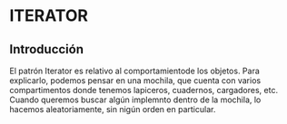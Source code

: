 # ITERATOR

## Introducción

El patrón Iterator es relativo al comportamientode los objetos. Para explicarlo, podemos pensar en una mochila, que cuenta con varios compartimentos donde tenemos lapiceros, cuadernos, cargadores, etc. 
Cuando queremos buscar algún implemnto dentro de la mochila, lo hacemos aleatoriamente, sin nigún orden en particular.

